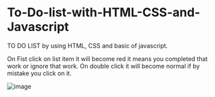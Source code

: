 # To-Do-list-with-HTML-CSS-and-Javascript
TO DO LIST by using HTML, CSS and basic of javascript.

On Fist click on list item it will become red it means you completed that work or ignore that work.
On double click it will become normal if by mistake you click on it.

![image](https://github.com/MrSingh0/To-Do-list-with-HTML-CSS-and-Javascript/assets/136845755/41d8c5aa-cdeb-4935-81e9-88c3f705bc50)
